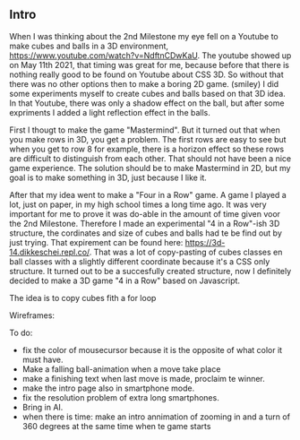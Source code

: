 ## Intro
When I was thinking about the 2nd Milestone my eye fell on a Youtube to make cubes and balls in a 3D environment, https://www.youtube.com/watch?v=NdftnCDwKaU.
The youtube showed up on May 11th 2021, that timing was great for me, because before that there is nothing really good to be found on Youtube about CSS 3D. So without that there was no other options then to make a boring 2D game. (smiley)
I did some experiments myself to create cubes and balls based on that 3D idea. In that Youtube, there was only a shadow effect on the ball, but after some expriments I added a light reflection effect in the balls. 

First I thougt to make the game "Mastermind". But it turned out that when you make rows in 3D, you get a problem. The first rows are easy to see but when you get to row 8 for example, there is a horizon effect so these rows are difficult to distinguish from each other. That should not have been a nice game experience. The solution should be to make Mastermind in 2D, but my goal is to make something in 3D, just because I like it.

After that my idea went to make a "Four in a Row" game. A game I played a lot, just on paper, in my high school times a long time ago. It was very important for me to prove it was do-able in the amount of time given voor the 2nd Milestone. Therefore I made an experimental "4 in a Row"-ish 3D structure, the cordinates and size of cubes and balls had te be find out by just trying. That expirement can be found here: https://3d-14.dikkeschei.repl.co/. 
That was a lot of copy-pasting of cubes classes en ball classes with a slightly different coordinate because it's a CSS only structure.
It turned out to be a succesfully created structure, now I definitely decided to make a 3D game "4 in a Row" based on Javascript.

The idea is to copy cubes fith a for loop 

Wireframes:


To do:
* fix the color of mousecursor because it is the opposite of what color it must have.
* Make a falling ball-animation when a move take place
* make a finishing text when last move is made, proclaim te winner.
* make the intro page also in smartphone mode.
* fix the resolution problem of extra long smartphones.
* Bring in AI.
* when there is time: make an intro annimation of zooming in and a turn of 360 degrees at the same time when te game starts
